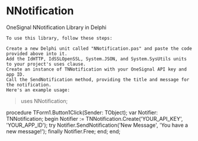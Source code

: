 # NNotification
OneSignal NNotification Library in Delphi
```
To use this library, follow these steps:

Create a new Delphi unit called "NNotification.pas" and paste the code provided above into it.
Add the IdHTTP, IdSSLOpenSSL, System.JSON, and System.SysUtils units to your project's uses clause.
Create an instance of TNNotification with your OneSignal API key and app ID.
Call the SendNotification method, providing the title and message for the notification.
Here's an example usage:
```
>uses
  NNotification;

procedure TForm1.Button1Click(Sender: TObject);
var
  Notifier: TNNotification;
begin
  Notifier := TNNotification.Create('YOUR_API_KEY', 'YOUR_APP_ID');
  try
    Notifier.SendNotification('New Message', 'You have a new message!');
  finally
    Notifier.Free;
  end;
end;

